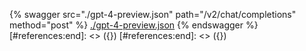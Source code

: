 [#references:start]: <> ({ "template": "openapi" })
[#references:start]: <> ({ "template": "openapi" })
{% swagger src="./gpt-4-preview.json" path="/v2/chat/completions" method="post" %}
[./gpt-4-preview.json](./gpt-4-preview.json)
{% endswagger %}
[#references:end]: <> ({})
[#references:end]: <> ({})